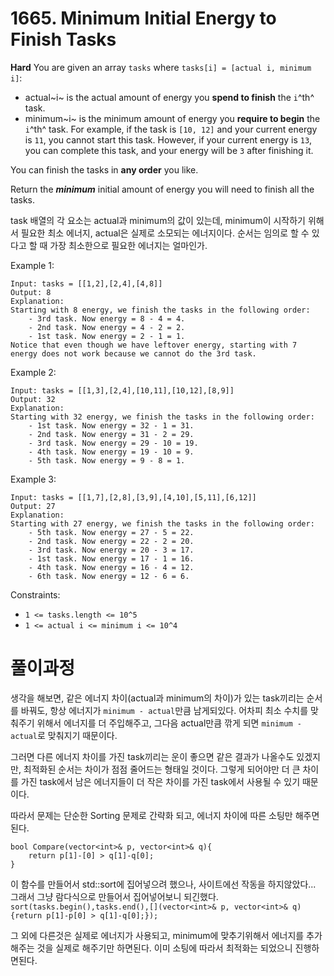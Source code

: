 # 1665. Minimum Initial Energy to Finish Tasks

**Hard**
You are given an array `tasks` where `tasks[i] = [actual i, minimum i]`:

- actual~i~ is the actual amount of energy you **spend to finish** the `i`^th^ task.
- minimum~i~ is the minimum amount of energy you **require to begin** the `i`^th^ task.
  For example, if the task is `[10, 12]` and your current energy is `11`, you cannot start this task. However, if your current energy is `13`, you can complete this task, and your energy will be `3` after finishing it.

You can finish the tasks in **any order** you like.

Return the **_minimum_** initial amount of energy you will need to finish all the tasks.

task 배열의 각 요소는 actual과 minimum의 값이 있는데, minimum이 시작하기 위해서 필요한 최소 에너지, actual은 실제로 소모되는 에너지이다. 순서는 임의로 할 수 있다고 할 때 가장 최소한으로 필요한 에너지는 얼마인가.

Example 1:

```
Input: tasks = [[1,2],[2,4],[4,8]]
Output: 8
Explanation:
Starting with 8 energy, we finish the tasks in the following order:
    - 3rd task. Now energy = 8 - 4 = 4.
    - 2nd task. Now energy = 4 - 2 = 2.
    - 1st task. Now energy = 2 - 1 = 1.
Notice that even though we have leftover energy, starting with 7 energy does not work because we cannot do the 3rd task.
```

Example 2:

```
Input: tasks = [[1,3],[2,4],[10,11],[10,12],[8,9]]
Output: 32
Explanation:
Starting with 32 energy, we finish the tasks in the following order:
    - 1st task. Now energy = 32 - 1 = 31.
    - 2nd task. Now energy = 31 - 2 = 29.
    - 3rd task. Now energy = 29 - 10 = 19.
    - 4th task. Now energy = 19 - 10 = 9.
    - 5th task. Now energy = 9 - 8 = 1.
```

Example 3:

```
Input: tasks = [[1,7],[2,8],[3,9],[4,10],[5,11],[6,12]]
Output: 27
Explanation:
Starting with 27 energy, we finish the tasks in the following order:
    - 5th task. Now energy = 27 - 5 = 22.
    - 2nd task. Now energy = 22 - 2 = 20.
    - 3rd task. Now energy = 20 - 3 = 17.
    - 1st task. Now energy = 17 - 1 = 16.
    - 4th task. Now energy = 16 - 4 = 12.
    - 6th task. Now energy = 12 - 6 = 6.
```

Constraints:

- `1 <= tasks.length <= 10^5`
- `1 <= actual​ i <= minimum i <= 10^4`

# 풀이과정

생각을 해보면, 같은 에너지 차이(actual과 minimum의 차이)가 있는 task끼리는 순서를 바꿔도, 항상 에너지가 `minimum - actual`만큼 남게되있다. 어차피 최소 수치를 맞춰주기 위해서 에너지를 더 주입해주고, 그다음 actual만큼 깎게 되면 `minimum - actual`로 맞춰지기 때문이다.

그러면 다른 에너지 차이를 가진 task끼리는 운이 좋으면 같은 결과가 나올수도 있겠지만, 최적화된 순서는 차이가 점점 줄어드는 형태일 것이다. 그렇게 되어야만 더 큰 차이를 가진 task에서 남은 에너지들이 더 작은 차이를 가진 task에서 사용될 수 있기 때문이다.

따라서 문제는 단순한 Sorting 문제로 간략화 되고, 에너지 차이에 따른 소팅만 해주면된다.

```
bool Compare(vector<int>& p, vector<int>& q){
    return p[1]-[0] > q[1]-q[0];
}
```

이 함수를 만들어서 std::sort에 집어넣으려 했으나, 사이트에선 작동을 하지않았다...
그래서 그냥 람다식으로 만들어서 집어넣어보니 되긴했다.
`sort(tasks.begin(),tasks.end(),[](vector<int>& p, vector<int>& q){return p[1]-p[0] > q[1]-q[0];});`

그 외에 다른것은 실제로 에너지가 사용되고, minimum에 맞추기위해서 에너지를 추가해주는 것을 실제로 해주기만 하면된다. 이미 소팅에 따라서 최적화는 되었으니 진행하면된다.
